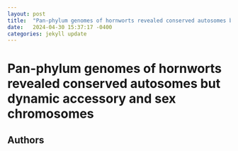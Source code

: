 ```yaml
---
layout: post
title:  "Pan-phylum genomes of hornworts revealed conserved autosomes but dynamic accessory and sex chromosomes"
date:   2024-04-30 15:37:17 -0400
categories: jekyll update
---
```


<h1>Pan-phylum genomes of hornworts revealed conserved autosomes but dynamic accessory and sex chromosomes</h1>
<h2>Authors</h2>
